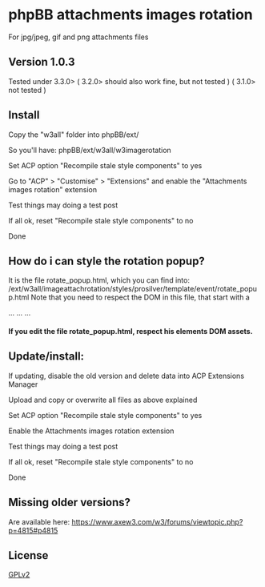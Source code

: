 # phpBB attachments images rotation
For jpg/jpeg, gif and png attachments files
## Version 1.0.3

Tested under 3.3.0> ( 3.2.0> should also work fine, but not tested ) ( 3.1.0> not tested )

## Install

Copy the "w3all" folder into phpBB/ext/

So you'll have: phpBB/ext/w3all/w3imagerotation

Set ACP option "Recompile stale style components" to yes

Go to "ACP" > "Customise" > "Extensions" and enable the "Attachments images rotation" extension

Test things may doing a test post

If all ok, reset "Recompile stale style components" to no

Done

## How do i can style the rotation popup?

It is the file rotate_popup.html, which you can find into:
/ext/w3all/imageattachrotation/styles/prosilver/template/event/rotate_popup.html
Note that you need to respect the DOM in this file, that start with a <style> tag 

<style> .... </style>
   ... ... ...

#### If you edit the file rotate_popup.html, respect his elements DOM assets.


## Update/install: 

If updating, disable the old version and delete data into ACP Extensions Manager

Upload and copy or overwrite all files as above explained

Set ACP option "Recompile stale style components" to yes

Enable the Attachments images rotation extension

Test things may doing a test post

If all ok, reset "Recompile stale style components" to no

Done

## Missing older versions?
Are available here: https://www.axew3.com/w3/forums/viewtopic.php?p=4815#p4815

## License

[GPLv2](license.txt)
